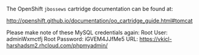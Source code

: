 The OpenShift `jbossews` cartridge documentation can be found at:

http://openshift.github.io/documentation/oo_cartridge_guide.html#tomcat


Please make note of these MySQL credentials again:
  Root User: adminWxmctfj
  Root Password: iGVEM4JJfMe5
URL: https://vkicl-harshadsm2.rhcloud.com/phpmyadmin/
